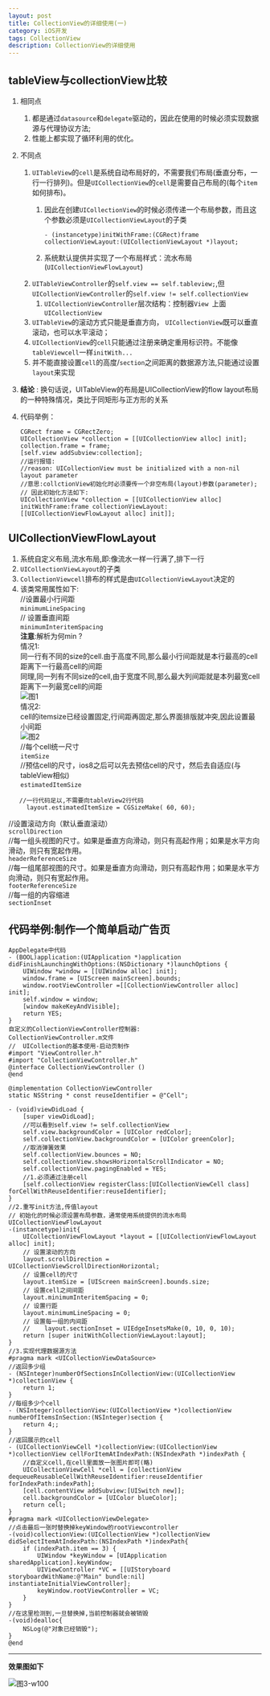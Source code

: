 ```yaml
---
layout: post
title: CollectionView的详细使用(一)
category: iOS开发
tags: CollectionView
description: CollectionView的详细使用
---
```


## tableView与collectionView比较
1. 相同点  
    1. 都是通过`datasource`和`delegate`驱动的，因此在使用的时候必须实现数据源与代理协议方法;  
    2. 性能上都实现了循环利用的优化。
2. 不同点  
    1. `UITableView`的`cell`是系统自动布局好的，不需要我们布局(垂直分布，一行一行排列)。但是`UICollectionView`的`cell`是需要自己布局的(每个`item`如何排布)。
        1. 因此在创建`UICollectionView`的时候必须传递一个布局参数，而且这个参数必须是`UICollectionViewLayout`的子类
            
            ```
            - (instancetype)initWithFrame:(CGRect)frame collectionViewLayout:(UICollectionViewLayout *)layout;
            ```
        2. 系统默认提供并实现了一个布局样式：流水布局(`UICollectionViewFlowLayout`)  
    2. `UITableViewController`的`self.view == self.tableview;`,但`UICollectionViewController`的`self.view != self.collectionView`
        1. `UICollectionViewController`层次结构：控制器`View `上面`UICollectionView`   
    3. `UITableView`的滚动方式只能是垂直方向， `UICollectionView`既可以垂直滚动，也可以水平滚动；    
    4. `UICollectionView`的`cell`只能通过注册来确定重用标识符。不能像`tableViewcell`一样`initWith...`    
    5. 并不能直接设置`cell`的高度/`section`之间距离的数据源方法,只能通过设置`layout`来实现  
3. **结论** : 换句话说，UITableView的布局是UICollectionView的flow layout布局的一种特殊情况，类比于同矩形与正方形的关系 
4. 代码举例： 
    
    ```
    CGRect frame = CGRectZero;
    UICollectionView *collection = [[UICollectionView alloc] init];
    collection.frame = frame;
    [self.view addSubview:collection];
    //运行报错:
    //reason: UICollectionView must be initialized with a non-nil layout parameter
    //意思:collctionView初始化时必须要传一个非空布局(layout)参数(parameter);
    // 因此初始化方法如下:
    UICollectionView *collection = [[UICollectionView alloc] initWithFrame:frame collectionViewLayout:[[UICollectionViewFlowLayout alloc] init]];
    ```

## UICollectionViewFlowLayout
1. 系统自定义布局,流水布局,即:像流水一样一行满了,排下一行
2. `UICollectionViewLayout`的子类
3. `CollectionViewcell`排布的样式是由`UICollectionViewLayout`决定的
4. 该类常用属性如下:     
//设置最小行间距   
 `minimumLineSpacing  `     
// 设置垂直间距   
 `minimumInteritemSpacing`       
**注意**:解析为何min ?    
情况1:    
    同一行有不同的size的cell.由于高度不同,那么最小行间距就是本行最高的cell距离下一行最高cell的间距    
   同理,同一列有不同size的cell,由于宽度不同,那么最大列间距就是本列最宽cell距离下一列最宽cell的间距    
![图1](https://raw.githubusercontent.com/zhoghua123/imgsBed/master/coll1.png)  
情况2:    
cell的itemsize已经设置固定,行间距再固定,那么界面排版就冲突,因此设置最小间距   
![图2](https://raw.githubusercontent.com/zhoghua123/imgsBed/master/collection2.png)  
//每个cell统一尺寸        
  `itemSize`    
     //预估cell的尺寸，ios8之后可以先去预估cell的尺寸，然后去自适应(与tableView相似)   
 `estimatedItemSize`   
    
``` 
   //一行代码足以,不需要向tableView2行代码
     layout.estimatedItemSize = CGSizeMake( 60, 60);
```
 //设置滚动方向（默认垂直滚动）   
   `scrollDirection `   
    //每一组头视图的尺寸。如果是垂直方向滑动，则只有高起作用；如果是水平方向滑动，则只有宽起作用。    
 `headerReferenceSize`      
  //每一组尾部视图的尺寸。如果是垂直方向滑动，则只有高起作用；如果是水平方向滑动，则只有宽起作用。     
`footerReferenceSize`       
   //每一组的内容缩进   
`sectionInset`    


## 代码举例:制作一个简单启动广告页

```   
AppDelegate中代码
- (BOOL)application:(UIApplication *)application didFinishLaunchingWithOptions:(NSDictionary *)launchOptions {
    UIWindow *window = [[UIWindow alloc] init];
    window.frame = [UIScreen mainScreen].bounds;
    window.rootViewController =[[CollectionViewController alloc] init];
    self.window = window;
    [window makeKeyAndVisible];
    return YES;
}
自定义的CollectionViewController控制器:
CollectionViewController.m文件
//  UICollection的基本使用-启动页制作
#import "ViewController.h"
#import "CollectionViewController.h"
@interface CollectionViewController ()
@end

@implementation CollectionViewController
static NSString * const reuseIdentifier = @"Cell";

- (void)viewDidLoad {
    [super viewDidLoad];
    //可以看到self.view != self.collectionView
    self.view.backgroundColor = [UIColor redColor];
    self.collectionView.backgroundColor = [UIColor greenColor];
    //取消弹簧效果
    self.collectionView.bounces = NO;
    self.collectionView.showsHorizontalScrollIndicator = NO;
    self.collectionView.pagingEnabled = YES;
    //1.必须通过注册cell
    [self.collectionView registerClass:[UICollectionViewCell class] forCellWithReuseIdentifier:reuseIdentifier];
}
//2.重写init方法,传值layout
// 初始化的时候必须设置布局参数，通常使用系统提供的流水布局UICollectionViewFlowLayout
-(instancetype)init{
    UICollectionViewFlowLayout *layout = [[UICollectionViewFlowLayout alloc] init];
    // 设置滚动的方向
    layout.scrollDirection = UICollectionViewScrollDirectionHorizontal;
    // 设置cell的尺寸
    layout.itemSize = [UIScreen mainScreen].bounds.size;
    // 设置cell之间间距
    layout.minimumInteritemSpacing = 0;
    // 设置行距
    layout.minimumLineSpacing = 0;
    // 设置每一组的内间距
    //    layout.sectionInset = UIEdgeInsetsMake(0, 10, 0, 10);
    return [super initWithCollectionViewLayout:layout];
}
//3.实现代理数据源方法
#pragma mark <UICollectionViewDataSource>
//返回多少组
- (NSInteger)numberOfSectionsInCollectionView:(UICollectionView *)collectionView {
    return 1;
}
//每组多少个cell
- (NSInteger)collectionView:(UICollectionView *)collectionView numberOfItemsInSection:(NSInteger)section {
    return 4;;
}
//返回展示的cell
- (UICollectionViewCell *)collectionView:(UICollectionView *)collectionView cellForItemAtIndexPath:(NSIndexPath *)indexPath {
    //自定义cell,在cell里面放一张图片即可(略)
    UICollectionViewCell *cell = [collectionView dequeueReusableCellWithReuseIdentifier:reuseIdentifier forIndexPath:indexPath];
    [cell.contentView addSubview:[UISwitch new]];
    cell.backgroundColor = [UIColor blueColor];
    return cell;
}
#pragma mark <UICollectionViewDelegate>
//点击最后一张时替换掉keyWindow的rootViewcontroller
-(void)collectionView:(UICollectionView *)collectionView didSelectItemAtIndexPath:(NSIndexPath *)indexPath{
    if (indexPath.item == 3) {
        UIWindow *keyWindow = [UIApplication sharedApplication].keyWindow;
        UIViewController *VC = [[UIStoryboard storyboardWithName:@"Main" bundle:nil] instantiateInitialViewController];
        keyWindow.rootViewController = VC;
    }
}
//在这里检测到,一旦替换掉,当前控制器就会被销毁
-(void)dealloc{
    NSLog(@"对象已经销毁");
}
@end
```
---
**效果图如下**

![图3-w100](https://raw.githubusercontent.com/zhoghua123/imgsBed/master/collection1.gif) 



